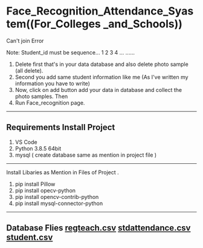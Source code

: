 # Face_Recognition_Attendance_Syastem((For_Colleges _and_Schools))

Can't join Error

Note: Student_id must be sequence... 1 2 3 4 ... ......
1. Delete first that's in your data database and also delete photo sample (all delete).
2. Second you add same student information like me (As I've written my information you have to write)
3. Now, click on add button add your data in database and collect the photo samples. Then
4. Run Face_recognition page.
-----------------------------
Requirements Install Project 
-----------------------------
1. VS Code
2. Python 3.8.5 64bit 
3. mysql ( create database same as mention in project file )
-----------------------------
Install Libaries as Mention in Files of Project .
1. pip install Pillow
2. pip install opecv-python
3. pip install opencv-contrib-python
4. pip install mysql-connector-python
----------------------------------
Database Flies
[regteach.csv](https://github.com/222Aryan/Face_Recognition_Attendance_Syastem--For_Colleges_and_Schools/files/10199693/regteach.csv)
[stdattendance.csv](https://github.com/222Aryan/Face_Recognition_Attendance_Syastem--For_Colleges_and_Schools/files/10199694/stdattendance.csv)
[student.csv](https://github.com/222Aryan/Face_Recognition_Attendance_Syastem--For_Colleges_and_Schools/files/10199695/student.csv)
-----------------------------------
